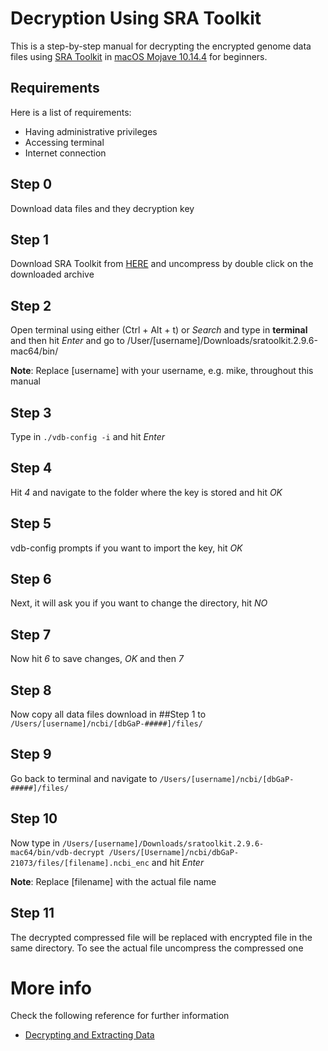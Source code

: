 # Decryption Using SRA Toolkit
This is a step-by-step manual for decrypting the encrypted genome data files using [SRA Toolkit](https://trace.ncbi.nlm.nih.gov/Traces/sra/sra.cgi?view=software) in [macOS Mojave 10.14.4](https://support.apple.com/kb/DL1994) for beginners.

## Requirements
Here is a list of requirements:
 - Having administrative privileges
 - Accessing terminal
 - Internet connection
 
## Step 0
Download data files and they decryption key

## Step 1
Download SRA Toolkit from [HERE](https://trace.ncbi.nlm.nih.gov/Traces/sra/sra.cgi?view=software) and uncompress by double click on the downloaded archive

## Step 2
Open terminal using either (Ctrl + Alt + t) or *Search* and type in **terminal** and then hit *Enter* and go to /User/[username]/Downloads/sratoolkit.2.9.6-mac64/bin/

**Note**: Replace [username] with your username, e.g. mike, throughout this manual

## Step 3
Type in ```./vdb-config -i``` and hit *Enter*

## Step 4
Hit *4* and navigate to the folder where the key is stored and hit *OK*

## Step 5
vdb-config prompts if you want to import the key, hit *OK*

## Step 6
Next, it will ask you if you want to change the directory, hit *NO*

## Step 7
Now hit *6* to save changes, *OK* and then *7*

## Step 8
Now copy all data files download in ##Step 1 to ```/Users/[username]/ncbi/[dbGaP-#####]/files/```

## Step 9
Go back to terminal and navigate to ```/Users/[username]/ncbi/[dbGaP-#####]/files/```

## Step 10
Now type in ```/Users/[username]/Downloads/sratoolkit.2.9.6-mac64/bin/vdb-decrypt /Users/[Username]/ncbi/dbGaP-21073/files/[filename].ncbi_enc``` and hit *Enter*

**Note**: Replace [filename] with the actual file name

## Step 11
The decrypted compressed file will be replaced with encrypted file in the same directory. To see the actual file uncompress the compressed one

# More info
Check the following reference for further information
 - [Decrypting and Extracting Data](https://www.ncbi.nlm.nih.gov/books/NBK63512/#Download.i_used_the_vdb_tools_to_work_on)
